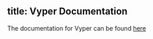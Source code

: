title: Vyper Documentation
---

The documentation for Vyper can be found [here](https://vyper.readthedocs.io/en/latest/vyper-by-example.html)

